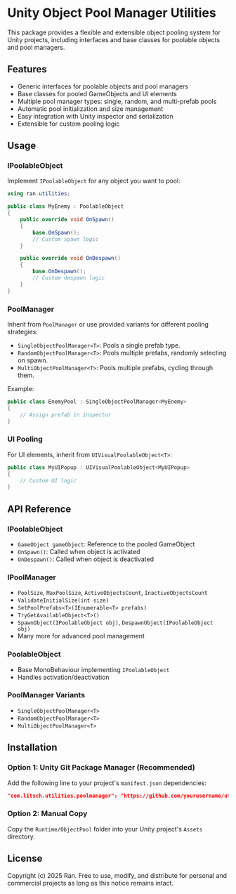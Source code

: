 # Unity Object Pool Manager Utilities

This package provides a flexible and extensible object pooling system for Unity projects, including interfaces and base classes for poolable objects and pool managers.

## Features

-   Generic interfaces for poolable objects and pool managers
-   Base classes for pooled GameObjects and UI elements
-   Multiple pool manager types: single, random, and multi-prefab pools
-   Automatic pool initialization and size management
-   Easy integration with Unity inspector and serialization
-   Extensible for custom pooling logic

## Usage

### IPoolableObject

Implement `IPoolableObject` for any object you want to pool:

```csharp
using ran.utilities;

public class MyEnemy : PoolableObject
{
	public override void OnSpawn()
	{
		base.OnSpawn();
		// Custom spawn logic
	}

	public override void OnDespawn()
	{
		base.OnDespawn();
		// Custom despawn logic
	}
}
```

### PoolManager

Inherit from `PoolManager` or use provided variants for different pooling strategies:

-   `SingleObjectPoolManager<T>`: Pools a single prefab type.
-   `RandomObjectPoolManager<T>`: Pools multiple prefabs, randomly selecting on spawn.
-   `MultiObjectPoolManager<T>`: Pools multiple prefabs, cycling through them.

Example:

```csharp
public class EnemyPool : SingleObjectPoolManager<MyEnemy>
{
	// Assign prefab in inspector
}
```

### UI Pooling

For UI elements, inherit from `UIVisualPoolableObject<T>`:

```csharp
public class MyUIPopup : UIVisualPoolableObject<MyUIPopup>
{
	// Custom UI logic
}
```

## API Reference

### IPoolableObject

-   `GameObject gameObject`: Reference to the pooled GameObject
-   `OnSpawn()`: Called when object is activated
-   `OnDespawn()`: Called when object is deactivated

### IPoolManager

-   `PoolSize`, `MaxPoolSize`, `ActiveObjectsCount`, `InactiveObjectsCount`
-   `ValidateInitialSize(int size)`
-   `SetPoolPrefabs<T>(IEnumerable<T> prefabs)`
-   `TryGetAvailableObject<T>()`
-   `SpawnObject(IPoolableObject obj)`, `DespawnObject(IPoolableObject obj)`
-   Many more for advanced pool management

### PoolableObject

-   Base MonoBehaviour implementing `IPoolableObject`
-   Handles activation/deactivation

### PoolManager Variants

-   `SingleObjectPoolManager<T>`
-   `RandomObjectPoolManager<T>`
-   `MultiObjectPoolManager<T>`

## Installation

### Option 1: Unity Git Package Manager (Recommended)

Add the following line to your project's `manifest.json` dependencies:

```json
"com.litsch.utilities.poolmanager": "https://github.com/yourusername/utils-pool-manager.git"
```

### Option 2: Manual Copy

Copy the `Runtime/ObjectPool` folder into your Unity project's `Assets` directory.

## License

Copyright (c) 2025 Ran. Free to use, modify, and distribute for personal and commercial projects as long as this notice remains intact.

